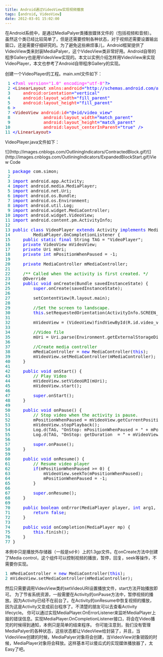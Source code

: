```yaml
---
title: Android通过VideoView实现视频播放
tags: [android, VideoView]
date: 2012-03-01 15:02:00
---
```


在Android系统中，是通过MediaPalyer类播放媒体文件的（包括视频和音频）。虽然这个类已经比较简单了，但是还需要控制各种状态，对于视频还需要设置输出窗口，还是需要仔细研究的。为了避免这些麻烦事儿，Android框架提供了VideoView类来封装MediaPalyer，这个VideoView类非常好用。Android自带的程序Gallery也是用VideoView实现的。本文以实例介绍怎样用VideoView来实现VideoPlayer，本文也参考了Android自带程序Gallery的实现。

<span>创建一个VideoPlayer的工程。main.xml文件如下：</span>

<div class="cnblogs_code">
<pre><span style="color: #008080;"> 1</span> <span style="color: #0000ff;">&lt;?</span><span style="color: #ff00ff;">xml version="1.0" encoding="utf-8"</span><span style="color: #0000ff;">?&gt;</span>
<span style="color: #008080;"> 2</span> <span style="color: #0000ff;">&lt;</span><span style="color: #800000;">LinearLayout </span><span style="color: #ff0000;">xmlns:android</span><span style="color: #0000ff;">="http://schemas.android.com/apk/res/android"</span><span style="color: #ff0000;">
</span><span style="color: #008080;"> 3</span> <span style="color: #ff0000;">    android:orientation</span><span style="color: #0000ff;">="vertical"</span><span style="color: #ff0000;">
</span><span style="color: #008080;"> 4</span> <span style="color: #ff0000;">    android:layout_width</span><span style="color: #0000ff;">="fill_parent"</span><span style="color: #ff0000;">
</span><span style="color: #008080;"> 5</span> <span style="color: #ff0000;">    android:layout_height</span><span style="color: #0000ff;">="fill_parent"</span><span style="color: #ff0000;">
</span><span style="color: #008080;"> 6</span> <span style="color: #0000ff;">&gt;</span>
<span style="color: #008080;"> 7</span> <span style="color: #0000ff;">&lt;</span><span style="color: #800000;">VideoView </span><span style="color: #ff0000;">android:id</span><span style="color: #0000ff;">="@+id/video_view"</span><span style="color: #ff0000;">
</span><span style="color: #008080;"> 8</span> <span style="color: #ff0000;">            android:layout_width</span><span style="color: #0000ff;">="match_parent"</span><span style="color: #ff0000;">
</span><span style="color: #008080;"> 9</span> <span style="color: #ff0000;">            android:layout_height</span><span style="color: #0000ff;">="match_parent"</span><span style="color: #ff0000;">
</span><span style="color: #008080;">10</span> <span style="color: #ff0000;">            android:layout_centerInParent</span><span style="color: #0000ff;">="true"</span> <span style="color: #0000ff;">/&gt;</span>
<span style="color: #008080;">11</span> <span style="color: #0000ff;">&lt;/</span><span style="color: #800000;">LinearLayout</span><span style="color: #0000ff;">&gt;</span></pre>
</div>

<span><span>VideoPlayer.java文件如下：</span></span>

<div class="cnblogs_code" onclick="cnblogs_code_show('2921b33f-64c6-4bde-a0dd-3a775ab970fa')">![](http://images.cnblogs.com/OutliningIndicators/ContractedBlock.gif)![](http://images.cnblogs.com/OutliningIndicators/ExpandedBlockStart.gif)<span class="cnblogs_code_collapse">View Code </span>
<div id="cnblogs_code_open_2921b33f-64c6-4bde-a0dd-3a775ab970fa" class="cnblogs_code_hide">
<pre><span style="color: #008080;"> 1</span> <span style="color: #0000ff;">package</span> com.simon;
<span style="color: #008080;"> 2</span> 
<span style="color: #008080;"> 3</span> <span style="color: #0000ff;">import</span> android.app.Activity;
<span style="color: #008080;"> 4</span> <span style="color: #0000ff;">import</span> android.media.MediaPlayer;
<span style="color: #008080;"> 5</span> <span style="color: #0000ff;">import</span> android.net.Uri;
<span style="color: #008080;"> 6</span> <span style="color: #0000ff;">import</span> android.os.Bundle;
<span style="color: #008080;"> 7</span> <span style="color: #0000ff;">import</span> android.os.Environment;
<span style="color: #008080;"> 8</span> <span style="color: #0000ff;">import</span> android.util.Log;
<span style="color: #008080;"> 9</span> <span style="color: #0000ff;">import</span> android.widget.MediaController;
<span style="color: #008080;">10</span> <span style="color: #0000ff;">import</span> android.widget.VideoView;
<span style="color: #008080;">11</span> <span style="color: #0000ff;">import</span> android.content.pm.ActivityInfo;
<span style="color: #008080;">12</span> 
<span style="color: #008080;">13</span> <span style="color: #0000ff;">public</span> <span style="color: #0000ff;">class</span> VideoPlayer <span style="color: #0000ff;">extends</span> Activity <span style="color: #0000ff;">implements</span> MediaPlayer.OnErrorListener,
<span style="color: #008080;">14</span>         MediaPlayer.OnCompletionListener {
<span style="color: #008080;">15</span>     <span style="color: #0000ff;">public</span> <span style="color: #0000ff;">static</span> <span style="color: #0000ff;">final</span> String TAG = "VideoPlayer";
<span style="color: #008080;">16</span>     <span style="color: #0000ff;">private</span> VideoView mVideoView;
<span style="color: #008080;">17</span>     <span style="color: #0000ff;">private</span> Uri mUri;
<span style="color: #008080;">18</span>     <span style="color: #0000ff;">private</span> <span style="color: #0000ff;">int</span> mPositionWhenPaused = -1;
<span style="color: #008080;">19</span> 
<span style="color: #008080;">20</span>     <span style="color: #0000ff;">private</span> MediaController mMediaController;
<span style="color: #008080;">21</span> 
<span style="color: #008080;">22</span>     <span style="color: #008000;">/**</span><span style="color: #008000;"> Called when the activity is first created. </span><span style="color: #008000;">*/</span>
<span style="color: #008080;">23</span>     @Override
<span style="color: #008080;">24</span>     <span style="color: #0000ff;">public</span> <span style="color: #0000ff;">void</span> onCreate(Bundle savedInstanceState) {
<span style="color: #008080;">25</span>         <span style="color: #0000ff;">super</span>.onCreate(savedInstanceState);
<span style="color: #008080;">26</span> 
<span style="color: #008080;">27</span>         setContentView(R.layout.main);
<span style="color: #008080;">28</span> 
<span style="color: #008080;">29</span>         <span style="color: #008000;">//</span><span style="color: #008000;">Set the screen to landscape.</span><span style="color: #008000;">
</span><span style="color: #008080;">30</span>         <span style="color: #0000ff;">this</span>.setRequestedOrientation(ActivityInfo.SCREEN_ORIENTATION_LANDSCAPE);
<span style="color: #008080;">31</span> 
<span style="color: #008080;">32</span>         mVideoView = (VideoView)findViewById(R.id.video_view);
<span style="color: #008080;">33</span> 
<span style="color: #008080;">34</span>         <span style="color: #008000;">//</span><span style="color: #008000;">Video file</span><span style="color: #008000;">
</span><span style="color: #008080;">35</span>         mUri = Uri.parse(Environment.getExternalStorageDirectory() + "/1.3gp");
<span style="color: #008080;">36</span> 
<span style="color: #008080;">37</span>         <span style="color: #008000;">//</span><span style="color: #008000;">Create media controller</span><span style="color: #008000;">
</span><span style="color: #008080;">38</span>         mMediaController = <span style="color: #0000ff;">new</span> MediaController(<span style="color: #0000ff;">this</span>);
<span style="color: #008080;">39</span>         mVideoView.setMediaController(mMediaController);
<span style="color: #008080;">40</span>     }
<span style="color: #008080;">41</span> 
<span style="color: #008080;">42</span>     <span style="color: #0000ff;">public</span> <span style="color: #0000ff;">void</span> onStart() {
<span style="color: #008080;">43</span>         <span style="color: #008000;">//</span><span style="color: #008000;"> Play Video</span><span style="color: #008000;">
</span><span style="color: #008080;">44</span>         mVideoView.setVideoURI(mUri);
<span style="color: #008080;">45</span>         mVideoView.start();
<span style="color: #008080;">46</span> 
<span style="color: #008080;">47</span>         <span style="color: #0000ff;">super</span>.onStart();
<span style="color: #008080;">48</span>     }
<span style="color: #008080;">49</span> 
<span style="color: #008080;">50</span>     <span style="color: #0000ff;">public</span> <span style="color: #0000ff;">void</span> onPause() {
<span style="color: #008080;">51</span>         <span style="color: #008000;">//</span><span style="color: #008000;"> Stop video when the activity is pause.</span><span style="color: #008000;">
</span><span style="color: #008080;">52</span>         mPositionWhenPaused = mVideoView.getCurrentPosition();
<span style="color: #008080;">53</span>         mVideoView.stopPlayback();
<span style="color: #008080;">54</span>         Log.d(TAG, "OnStop: mPositionWhenPaused = " + mPositionWhenPaused);
<span style="color: #008080;">55</span>         Log.d(TAG, "OnStop: getDuration  = " + mVideoView.getDuration());
<span style="color: #008080;">56</span> 
<span style="color: #008080;">57</span>         <span style="color: #0000ff;">super</span>.onPause();
<span style="color: #008080;">58</span>     }
<span style="color: #008080;">59</span> 
<span style="color: #008080;">60</span>     <span style="color: #0000ff;">public</span> <span style="color: #0000ff;">void</span> onResume() {
<span style="color: #008080;">61</span>         <span style="color: #008000;">//</span><span style="color: #008000;"> Resume video player</span><span style="color: #008000;">
</span><span style="color: #008080;">62</span>         <span style="color: #0000ff;">if</span>(mPositionWhenPaused &gt;= 0) {
<span style="color: #008080;">63</span>             mVideoView.seekTo(mPositionWhenPaused);
<span style="color: #008080;">64</span>             mPositionWhenPaused = -1;
<span style="color: #008080;">65</span>         }
<span style="color: #008080;">66</span> 
<span style="color: #008080;">67</span>         <span style="color: #0000ff;">super</span>.onResume();
<span style="color: #008080;">68</span>     }
<span style="color: #008080;">69</span> 
<span style="color: #008080;">70</span>     <span style="color: #0000ff;">public</span> <span style="color: #0000ff;">boolean</span> onError(MediaPlayer player, <span style="color: #0000ff;">int</span> arg1, <span style="color: #0000ff;">int</span> arg2) {
<span style="color: #008080;">71</span>         <span style="color: #0000ff;">return</span> <span style="color: #0000ff;">false</span>;
<span style="color: #008080;">72</span>     }
<span style="color: #008080;">73</span> 
<span style="color: #008080;">74</span>     <span style="color: #0000ff;">public</span> <span style="color: #0000ff;">void</span> onCompletion(MediaPlayer mp) {
<span style="color: #008080;">75</span>         <span style="color: #0000ff;">this</span>.finish();
<span style="color: #008080;">76</span>     }
<span style="color: #008080;">77</span> }</pre>
</div>
</div>

<span><span><span>本例中只是播放外存储器（一般是sd卡）上的1.3gp文件。在onCreate方法中创建了Media control，这个组件可以控制视频的播放，暂停，回复，seek等操作，不需要你实现。</span></span></span>

<div class="cnblogs_code">
<pre><span style="color: #008080;">1</span> mMediaController = <span style="color: #0000ff;">new</span> MediaController(<span style="color: #0000ff;">this</span>);
<span style="color: #008080;">2</span> mVideoView.setMediaController(mMediaController);</pre>
</div>

然后只需要调用VideoView类的setVideoURI设置播放文件，start方法开始播放即可。 为了节省系统资源，一般需要在Activity的onPause方法中，暂停视频的播放。因为Activity已经不在前台了。在Activity的onResume中恢复视频的播放，因为这是Activity又变成前台程序了。不清楚的朋友可以去查看Activity lifecycle。 你可以通过实现MediaPlayer.OnErrorListener来监听MediaPlayer上报的错误信息。实现MediaPlayer.OnCompletionListener接口，将会在Video播完的时候得到通知，本例只是简单的结束程序。 你可能注意到，我们没有管理MediaPalyer的各种状态，这些状态都让VideoView给封装了，并且，当VideoView创建的时候，MediaPalyer对象将会创建，当VideoView对象销毁的时候，MediaPlayer对象将会释放。这样基本可以傻瓜式的实现媒体播放器了，太Easy了吧。

<span>
</span>


